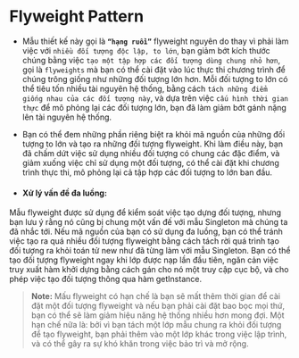 # Flyweight Pattern

- Mẫu thiết kế này gọi là **`“hạng ruồi”`** flyweight nguyên do thay vì phải làm việc với `nhiều đối tượng độc lập, to lớn`, bạn giảm bớt kích thước chúng bằng việc `tạo một tập hợp các đối tượng dùng chung nhỏ hơn`, gọi là `flyweights` mà bạn có thể cài đặt vào lúc thực thi chương trình để chúng trông giống như những đối tượng lớn hơn. Mỗi đối tượng to lớn có thể tiêu tốn nhiều tài nguyên hệ thống, bằng cách `tách những điểm giống nhau của các đối tượng này`, và dựa trên việc `cấu hình thời gian thực` để mô phỏng lại các đối tượng lớn, bạn đã làm giảm bớt gánh nặng lên tài nguyên hệ thống.

- Bạn có thể đem những phần riêng biệt ra khỏi mã nguồn của những đối tượng to lớn và tạo ra những đối tượng flyweight. Khi làm điều này, bạn đã chấm dứt việc sử dụng nhiều đối tượng có chung các đặc điểm, và giảm xuống việc chỉ sử dụng một đối tượng, có thể cài đặt khi chương trình thực thi, mô phỏng lại cả tập hợp các đối tượng to lớn ban đầu.
- #### Xử lý vấn đề đa luồng:
Mẫu flyweight được sử dụng để kiểm soát việc tạo dựng đối tượng, nhưng bạn lưu ý rằng nó cũng bị chung một vấn đế với mẫu Singleton mà chúng ta đã nhắc tới. Nếu mã nguồn của bạn có sử dụng đa luồng, bạn có thể tránh việc tạo ra quá nhiều đối tượng flyweight bằng cách tách rời quá trình tạo đối tượng ra khỏi toán tử new như đã từng làm với mẫu Singleton. Bạn có thể tạo đối tượng flyweight ngay khi lớp được nạp lần đầu tiên, ngăn cản
việc truy xuất hàm khởi dựng bằng cách gán cho nó một truy cập cục bộ, và cho phép việc tạo đối tượng thông qua hàm getInstance.

>**Note:** Mấu flyweight có hạn chế là bạn sẽ mất thêm thời gian để cài đặt một đối tượng flyweight và nếu bạn phải cài đặt bao bọc mọi thứ, bạn có thể sẽ làm giảm hiệu năng hệ thống nhiều hơn mong đợi. Một hạn chế nữa là: bởi vì bạn tách một lớp mẫu chung ra khỏi đối tượng để tạo flyweight, bạn phải thêm vào một lớp khác trong việc lập trình, và có thể gây ra sự khó khăn trong việc bảo trì và mở rộng. 